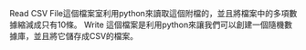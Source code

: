 Read CSV File這個檔案室利用python來讀取這個附檔的，並且將檔案中的多項數據縮減成只有10條。
Write 這個檔案是利用python來讓我們可以創建一個隨機數據庫，並且將它儲存成CSV的檔案。

